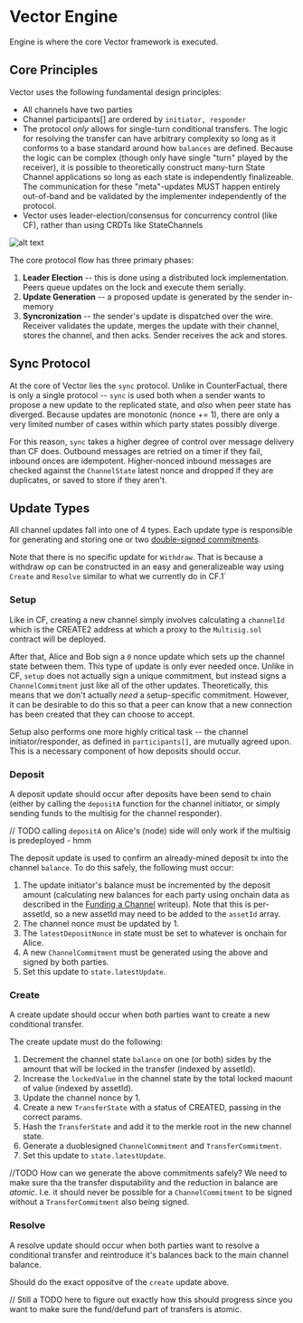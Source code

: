 # Vector Engine
Engine is where the core Vector framework is executed. 

## Core Principles
Vector uses the following fundamental design principles:
- All channels have two parties
- Channel participants[] are ordered by `initiator, responder`
- The protocol *only* allows for single-turn conditional transfers. The logic for resolving the transfer can have arbitrary complexity so long as it conforms to a base standard around how `balances` are defined. Because the logic can be complex (though only have single "turn" played by the receiver), it is possible to theoretically construct many-turn State Channel applications so long as each state is independently finalizeable. The communication for these "meta"-updates MUST happen entirely out-of-band and be validated by the implementer independently of the protocol.
- Vector uses leader-election/consensus for concurrency control (like CF), rather than using CRDTs like StateChannels

![alt text](https://i.ibb.co/J2cT0dG/Vector-Phases.png)

The core protocol flow has three primary phases:
1. **Leader Election** -- this is done using a distributed lock implementation. Peers queue updates on the lock and execute them serially.
2. **Update Generation** -- a proposed update is generated by the sender in-memory
3. **Syncronization** -- the sender's update is dispatched over the wire. Receiver validates the update, merges the update with their channel, stores the channel, and then acks. Sender receives the ack and stores.

## Sync Protocol
At the core of Vector lies the `sync` protocol. Unlike in CounterFactual, there is only a single protocol -- `sync` is used both when a sender wants to propose a new update to the replicated state, and *also* when peer state has diverged. Because updates are monotonic (nonce += 1), there are only a very limited number of cases within which party states possibly diverge.

For this reason, `sync` takes a higher degree of control over message delivery than CF does. Outbound messages are retried on a timer if they fail, inbound onces are idempotent. Higher-nonced inbound messages are checked against the `ChannelState` latest nonce and dropped if they are duplicates, or saved to store if they aren't.

## Update Types
All channel updates fall into one of 4 types. Each update type is responsible for generating and storing one or two [double-signed commitments](https://github.com/connext/vector/blob/master/modules/contracts/README.md#commitments).

Note that there is no specific update for `Withdraw`. That is because a withdraw op can be constructed in an easy and generalizeable way using `Create` and `Resolve` similar to what we currently do in CF.1`

### Setup
Like in CF, creating a new channel simply involves calculating a `channelId` which is the CREATE2 address at which a proxy to the `Multisig.sol` contract will be deployed.

After that, Alice and Bob sign a `0` nonce update which sets up the channel state between them. This type of update is only ever needed once. Unlike in CF, `setup` does not actually sign a unique commitment, but instead signs a `ChannelCommitment` just like all of the other updates. Theoretically, this means that we don't actually *need* a setup-specific commitment. However, it can be desirable to do this so that a peer can know that a new connection has been created that they can choose to accept.

Setup also performs one more highly critical task -- the channel initiator/responder, as defined in `participants[]`, are mutually agreed upon. This is a necessary component of how deposits should occur. 

### Deposit
A deposit update should occur after deposits have been send to chain (either by calling the `depositA` function for the channel initiator, or simply sending funds to the multisig for the channel responder).

// TODO calling `depositA` on Alice's (node) side will only work if the multisig is predeployed - hmm

The deposit update is used to confirm an already-mined deposit tx into the channel `balance`. To do this safely, the following must occur:
1. The update initiator's balance must be incremented by the deposit amount (calculating new balances for each party using onchain data as described in the [Funding a Channel](https://github.com/connext/vector/blob/master/modules/contracts/README.md#funding-a-channel) writeup). Note that this is per-assetId, so a new assetId may need to be added to the `assetId` array.
2. The channel nonce must be updated by 1.
3. The `latestDepositNonce` in state must be set to whatever is onchain for Alice.
4. A new `ChannelCommitment` must be generated using the above and signed by both parties.
5. Set this update to `state.latestUpdate`.

### Create
A create update should occur when both parties want to create a new conditional transfer. 

The create update must do the following:
1. Decrement the channel state `balance` on one (or both) sides by the amount that will be locked in the transfer (indexed by assetId).
2. Increase the `lockedValue` in the channel state by the total locked maount of value (indexed by assetId).
3. Update the channel nonce by 1.
4. Create a new `TransferState` with a status of CREATED, passing in the correct params.
5. Hash the `TransferState` and add it to the merkle root in the new channel state.
6. Generate a duoblesigned `ChannelCommitment` and `TransferCommitment`.
7. Set this update to `state.latestUpdate`.

//TODO How can we generate the above commitments safely? We need to make sure tha the transfer disputability and the reduction in balance are *atomic*. I.e. it should never be possible for a `ChannelCommitment` to be signed without a `TransferCommitment` also being signed.

### Resolve
A resolve update should occur when both parties want to resolve a conditional transfer and reintroduce it's balances back to the main channel balance.

Should do the exact oppositve of the `create` update above.

// Still a TODO here to figure out exactly how this should progress since you want to make sure the fund/defund part of transfers is atomic.